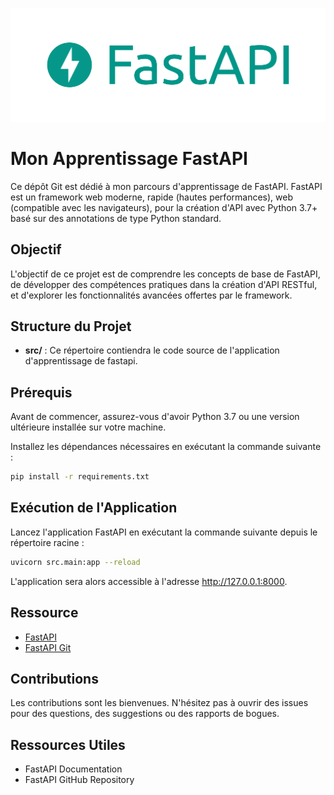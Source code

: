 
![FASTAPI](image/fastapi-logo.png)



# Mon Apprentissage FastAPI

Ce dépôt Git est dédié à mon parcours d'apprentissage de FastAPI. FastAPI est un framework web moderne, rapide (hautes performances), web (compatible avec les navigateurs), pour la création d'API avec Python 3.7+ basé sur des annotations de type Python standard.

## Objectif

L'objectif de ce projet est de comprendre les concepts de base de FastAPI, de développer des compétences pratiques dans la création d'API RESTful, et d'explorer les fonctionnalités avancées offertes par le framework.

## Structure du Projet

- **src/** : Ce répertoire contiendra le code source de l'application d'apprentissage de fastapi.
<!-- - **docs/** : Documentation supplémentaire ou exemples liés à l'apprentissage.
- **tests/** : Tests unitaires et fonctionnels pour l'application.
- **requirements.txt** : Fichier de dépendances Python. -->

## Prérequis

Avant de commencer, assurez-vous d'avoir Python 3.7 ou une version ultérieure installée sur votre machine.

Installez les dépendances nécessaires en exécutant la commande suivante :

```bash
pip install -r requirements.txt
```

## Exécution de l'Application

Lancez l'application FastAPI en exécutant la commande suivante depuis le répertoire racine :

```bash
uvicorn src.main:app --reload
```
L'application sera alors accessible à l'adresse http://127.0.0.1:8000.

## Ressource

 - [FastAPI](https://fastapi.tiangolo.com/)
 - [FastAPI Git](https://github.com/tiangolo/fastapi)

<!-- ## Documentation

La documentation générée automatiquement par FastAPI sera disponible à l'adresse http://127.0.0.1:8000/docs. -->

## Contributions
Les contributions sont les bienvenues. N'hésitez pas à ouvrir des issues pour des questions, des suggestions ou des rapports de bogues.

## Ressources Utiles
 - FastAPI Documentation
 - FastAPI GitHub Repository



